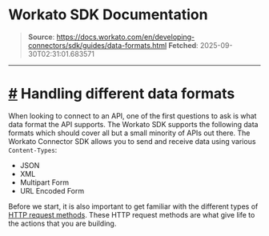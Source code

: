 # Workato SDK Documentation

> **Source**: https://docs.workato.com/en/developing-connectors/sdk/guides/data-formats.html
> **Fetched**: 2025-09-30T02:31:01.683571

---

# [#](<#handling-different-data-formats>) Handling different data formats

When looking to connect to an API, one of the first questions to ask is what data format the API supports. The Workato SDK supports the following data formats which should cover all but a small minority of APIs out there. The Workato Connector SDK allows you to send and receive data using various `Content-Types`:

  * JSON
  * XML
  * Multipart Form
  * URL Encoded Form

Before we start, it is also important to get familiar with the different types of [HTTP request methods](</developing-connectors/sdk/sdk-reference/http.html>). These HTTP request methods are what give life to the actions that you are building.
